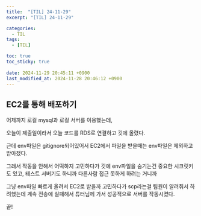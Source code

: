 ```yaml
---
title:  "[TIL] 24-11-29"
excerpt: "[TIL] 24-11-29"

categories:
  - TIL
tags:
  - [TIL]

toc: true
toc_sticky: true
 
date: 2024-11-29 20:45:11 +0900
last_modified_at: 2024-11-28 20:46:12 +0900
---
```


## EC2를 통해 배포하기

어제까지 로컬 mysql과 로컬 서버를 이용했는데,

오늘이 제출일이라서 오늘 코드를 RDS로 연결하고 깃에 올렸다.

근데 env파일은 gitignore되어있어서 EC2에서 파일을 받을때는 env파일은 제외하고 받아졌다.

그래서 작동을 안해서 어떡하지 고민하다가 깃에 env파일을 숨기는건 중요한 시크릿키도 있고, 테스트 서버기도 하니까 다른사람 접근 못하게 하려는 거니까

그냥 env파일 빠르게 올려서 EC2로 받을까 고민하다가 scp라는걸 팀원이 알려줘서 하려했는데 계속 전송에 실패해서 튜터님께 가서 성공적으로 서버를 작동시켰다.

끝!